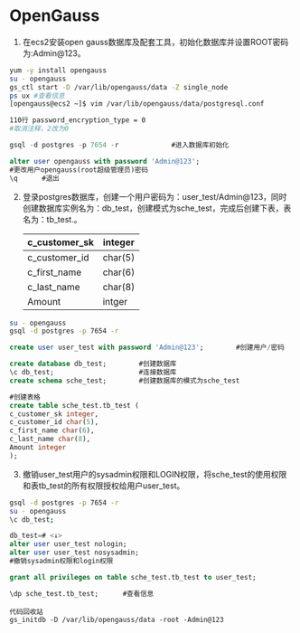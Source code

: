 # OpenGauss

1. 在ecs2安装open gauss数据库及配套工具，初始化数据库并设置ROOT密码为:Admin@123。

```bash
yum -y install opengauss
su - opengauss
gs_ctl start -D /var/lib/opengauss/data -Z single_node
ps ux #查看信息
[opengauss@ecs2 ~]$ vim /var/lib/opengauss/data/postgresql.conf

110行 password_encryption_type = 0 
#取消注释，2改为0
```

```sql
gsql -d postgres -p 7654 -r				#进入数据库初始化

alter user opengauss with password 'Admin@123';
#更改用户opengauss(root超级管理员)密码
\q		#退出
```

2. 登录postgres数据库，创建一个用户密码为：user_test/Admin@123，同时创建数据库实例名为：db_test，创建模式为sche_test，完成后创建下表，表名为：tb_test.。

   | c_customer_sk | integer |
   | ------------- | ------- |
   | c_customer_id | char(5) |
   | c_first_name  | char(6) |
   | c_last_name   | char(8) |
   | Amount        | intger  |

```bash
su - opengauss
gsql -d postgres -p 7654 -r	
```

```sql
create user user_test with password 'Admin@123';		#创建用户/密码

create database db_test;		#创建数据库
\c db_test;						#连接数据库
create schema sche_test;		#创建数据库的模式为sche_test

#创建表格
create table sche_test.tb_test (
c_customer_sk integer,
c_customer_id char(5),
c_first_name char(6),
c_last_name char(8),
Amount integer
);

```

3. 撤销user_test用户的sysadmin权限和LOGIN权限，将sche_test的使用权限和表tb_test的所有权限授权给用户user_test。

```bash
gsql -d postgres -p 7654 -r			
su - opengauss
\c db_test;	
```

```sql
db_test=# <↓>
alter user user_test nologin;
alter user user_test nosysadmin;
#撤销sysadmin权限和login权限

grant all privileges on table sche_test.tb_test to user_test;

\dp sche_test.tb_test;		#查看信息
```



```
代码回收站
gs_initdb -D /var/lib/opengauss/data -root -Admin@123
```



